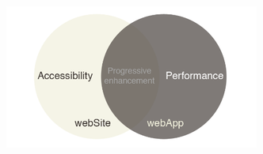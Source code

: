<img src="/images/site-app.png">

<style scoped>
  @host {
    background: #FFF;
  }
</style>

<script type="speaker-notes">
- Not a debate about server or client side.
  - They are both necessary and not mutually exclusive.

- What are you designing?
  - Is this about content or functionality?
  - Are your end users on very low bandwidth (mobile)?

- PE is about layering and enhancement, not about JS being on or off.
</script>
